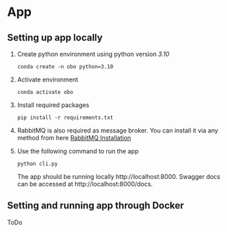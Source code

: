 # App

## Setting up app locally

1. Create python environment using python version *3.10*

    `conda create -n obo python=3.10`

2. Activate environment

    `conda activate obo`

3. Install required packages

    `pip install -r requirements.txt`

4. RabbitMQ is also required as message broker. You can install it via any method from here [RabbitMQ Installation](https://www.rabbitmq.com/download.html)

5. Use the following command to run the app

    `python cli.py`

    The app should be running locally http://localhost:8000. Swagger docs can be accessed at http://localhost:8000/docs.

## Setting and running app through Docker

ToDo
